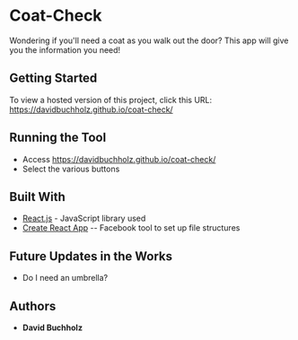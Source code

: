 # Coat-Check

Wondering if you'll need a coat as you walk out the door? This app will give you the information you need!

## Getting Started

To view a hosted version of this project, click this URL: https://davidbuchholz.github.io/coat-check/

## Running the Tool

* Access https://davidbuchholz.github.io/coat-check/
* Select the various buttons

## Built With

* [React.js](https://reactjs.org/docs/getting-started.html) - JavaScript library used
* [Create React App](https://github.com/facebook/create-react-app) -- Facebook tool to set up file structures

## Future Updates in the Works
* Do I need an umbrella?

## Authors

* **David Buchholz**
